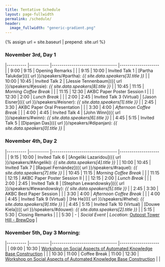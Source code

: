 ```yaml
---
title: Tentative Schedule
layout: page-fullwidth
permalink: /schedule/
header:
  image_fullwidth: "generic-gradient.png"
---
```


{% assign url = site.baseurl | prepend: site.url %}

### November 3rd, Day 1

|----------	|----------	|---------------------------------	|--------------------	|
| 9:00     	| 9:15     	| Opening Remarks                 	|                    	|
| 9:15     	| 10:00     | Invited Talk 1                  	| [Partha Talukdar]({{ url }}/speakers/#partha): *{{ site.data.speakers[3].title }}*         	|
| 10:00     | 10:45    	| Invited Talk 2                  	| [Jessie Tennenbaum]({{ url }}/speakers/#jessie): *{{ site.data.speakers[8].title }}* 	|
| 10:45    	| 11:15    	| *Morning Coffee Break*          	|                    	|
| 11:15    	| 12:30   	| AKBC Paper Poster Session I     	|                     |
| 12:30    	|  2:00   	| *Lunch Break*                    	|                     |
|  2:00     |  2:45    	| Invited Talk 3 (Virtual)         	| [Jason Eisner]({{ url }}/speakers/#eisner): *{{ site.data.speakers[1].title }}* 	|
|  2:45    	|  3:30   	| AKBC Paper Oral Presentation    	|                     |
|  3:30    	|  4:00    	| *Afternoon Coffee Break*         	|                    	|
|  4:00    	|  4:45     | Invited Talk 4                  	| [John Winn]({{ url }}/speakers/#winn): *{{ site.data.speakers[6].title }}*         	|
|  4:45     |  5:15     | Invited Talk 5                  	| [Dipanjan Das]({{ url }}/speakers/#dipanjan): *{{ site.data.speakers[0].title }}*         	|

### November 4th, Day 2

|----------	|----------	|---------------------------------	|--------------------	|
| 9:15     	| 10:00     | Invited Talk 6                  	| [Angeliki Lazaridou]({{ url }}/speakers/#Angeliki): *{{ site.data.speakers[4].title }}*         	|
| 10:00     | 10:45    	| Invited Talk 7                  	| [Raquel Fernández]({{ url }}/speakers/#raquel): *{{ site.data.speakers[7].title }}*	|
| 10:45    	| 11:15    	| *Morning Coffee Break*          	|                    	|
| 11:15    	| 12:15   	| AKBC Paper Poster Session II    	|                     |
| 12:15    	|  2:00   	| *Lunch Break*                    	|                     |
|  2:00     |  2:45    	| Invited Talk 8                  	| [Stephan Lewandowsky]({{ url }}/speakers/#lewandowsky): *{{ site.data.speakers[5].title }}* 	|
|  2:45    	|  3:30   	| AKBC Best Paper Session         	|                     |
|  3:30    	|  4:00    	| *Afternoon Coffee Break*         	|                    	|
|  4:00    	|  4:45     | Invited Talk 9 (Virtual)        	| [He He]({{ url }}/speakers/#hehe): *{{ site.data.speakers[9].title }}*         	|
|  4:45     |  5:15     | Invited Talk 10 (Virtual)       	|  [Douwe Kiela]({{ url }}/speakers/#douwe): *{{ site.data.speakers[2].title }}*        	|
|  5:15    	| 5:30     	| Closing Remarks                 	|                    	|
|  5:30     |  -       	| *Social Event*                     	| *Location*: [Outpost Tower Hill - BrewDog](https://www.brewdog.com/uk/brewdog-tower-hill-outpost) |

### November 5th, Day 3 Morning: 


|----------	|----------	|---------------------------------	|--------------------	|
| 09:00   	| 10:30    	| [Workshop on Social Aspects of Automated Knowledge Base Construction](https://sites.google.com/view/socialakbc/home)  | |
| 10:30     | 11:00     | Coffee Break
| 11:00   	| 12:30    	| [Workshop on Social Aspects of Automated Knowledge Base Construction](https://sites.google.com/view/socialakbc/home)  | |
